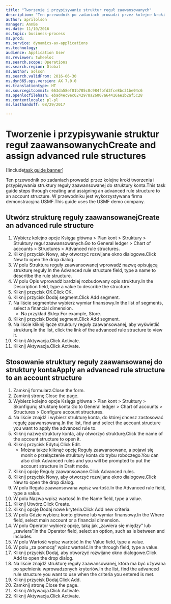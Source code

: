 ```yaml
--- 
title: "Tworzenie i przypisywanie struktur reguł zaawansowanych"
description: "Ten przewodnik po zadaniach prowadzi przez kolejne kroki tworzenia i przypisywania struktury reguły zaawansowanej do struktury konta."
author: aprilolson
manager: AnnBe
ms.date: 11/10/2016
ms.topic: business-process
ms.prod: 
ms.service: dynamics-ax-applications
ms.technology: 
audience: Application User
ms.reviewer: twheeloc
ms.search.scope: Operations
ms.search.region: Global
ms.author: aolson
ms.search.validFrom: 2016-06-30
ms.dyn365.ops.version: AX 7.0.0
ms.translationtype: HT
ms.sourcegitcommit: 663da58ef01b705c0c984fbfd3fce8bc31be04c6
ms.openlocfilehash: ebad4ec9ec6242978a26007a64416ae1b2af5c28
ms.contentlocale: pl-pl
ms.lasthandoff: 08/29/2017

---
```

# <a name="create-and-assign-advanced-rule-structures"></a><span data-ttu-id="82665-103">Tworzenie i przypisywanie struktur reguł zaawansowanych</span><span class="sxs-lookup"><span data-stu-id="82665-103">Create and assign advanced rule structures</span></span>

[!include[task guide banner](../../includes/task-guide-banner.md)]

<span data-ttu-id="82665-104">Ten przewodnik po zadaniach prowadzi przez kolejne kroki tworzenia i przypisywania struktury reguły zaawansowanej do struktury konta.</span><span class="sxs-lookup"><span data-stu-id="82665-104">This task guide steps through creating and assigning an advanced rule structure to an account structure.</span></span> <span data-ttu-id="82665-105">W przewodniku jest wykorzystywana firma demonstracyjna USMF.</span><span class="sxs-lookup"><span data-stu-id="82665-105">This guide uses the USMF demo company.</span></span>


## <a name="create-an-advanced-rule-structure"></a><span data-ttu-id="82665-106">Utwórz strukturę reguły zaawansowanej</span><span class="sxs-lookup"><span data-stu-id="82665-106">Create an advanced rule structure</span></span>
1. <span data-ttu-id="82665-107">Wybierz kolejno opcje Księga główna > Plan kont > Struktury > Struktury reguł zaawansowanych.</span><span class="sxs-lookup"><span data-stu-id="82665-107">Go to General ledger > Chart of accounts > Structures > Advanced rule structures.</span></span>
2. <span data-ttu-id="82665-108">Kliknij przycisk Nowy, aby otworzyć rozwijane okno dialogowe.</span><span class="sxs-lookup"><span data-stu-id="82665-108">Click New to open the drop dialog.</span></span>
3. <span data-ttu-id="82665-109">W polu Struktura reguły zaawansowanej wprowadź nazwę opisującą strukturę reguły.</span><span class="sxs-lookup"><span data-stu-id="82665-109">In the Advanced rule structure field, type a name to descritbe the rule structure.</span></span>
4. <span data-ttu-id="82665-110">W polu Opis wprowadź bardziej rozbudowany opis struktury.</span><span class="sxs-lookup"><span data-stu-id="82665-110">In the Description field, type a value to describe the structure.</span></span>
5. <span data-ttu-id="82665-111">Kliknij przycisk OK.</span><span class="sxs-lookup"><span data-stu-id="82665-111">Click OK.</span></span>
6. <span data-ttu-id="82665-112">Kliknij przycisk Dodaj segment.</span><span class="sxs-lookup"><span data-stu-id="82665-112">Click Add segment.</span></span>
7. <span data-ttu-id="82665-113">Na liście segmentów wybierz wymiar finansowy.</span><span class="sxs-lookup"><span data-stu-id="82665-113">In the list of segments, select a financial dimension.</span></span>
    * <span data-ttu-id="82665-114">Na przykład Sklep.</span><span class="sxs-lookup"><span data-stu-id="82665-114">For example, Store.</span></span>  
8. <span data-ttu-id="82665-115">Kliknij przycisk Dodaj segment.</span><span class="sxs-lookup"><span data-stu-id="82665-115">Click Add segment.</span></span>
9. <span data-ttu-id="82665-116">Na liście kliknij łącze struktury reguły zaawansowanej, aby wyświetlić strukturę.</span><span class="sxs-lookup"><span data-stu-id="82665-116">In the list, click the link of the advanced rule structure to view it.</span></span>
10. <span data-ttu-id="82665-117">Kliknij Aktywacja.</span><span class="sxs-lookup"><span data-stu-id="82665-117">Click Activate.</span></span>
11. <span data-ttu-id="82665-118">Kliknij Aktywacja.</span><span class="sxs-lookup"><span data-stu-id="82665-118">Click Activate.</span></span>

## <a name="apply-an-advanced-rule-structure-to-an-account-structure"></a><span data-ttu-id="82665-119">Stosowanie struktury reguły zaawansowanej do struktury konta</span><span class="sxs-lookup"><span data-stu-id="82665-119">Apply an advanced rule structure to an account structure</span></span>
1. <span data-ttu-id="82665-120">Zamknij formularz.</span><span class="sxs-lookup"><span data-stu-id="82665-120">Close the form.</span></span>
2. <span data-ttu-id="82665-121">Zamknij stronę.</span><span class="sxs-lookup"><span data-stu-id="82665-121">Close the page.</span></span>
3. <span data-ttu-id="82665-122">Wybierz kolejno opcje Księga główna > Plan kont > Struktury > Skonfiguruj strukturę konta.</span><span class="sxs-lookup"><span data-stu-id="82665-122">Go to General ledger > Chart of accounts > Structures > Configure account structures.</span></span>
4. <span data-ttu-id="82665-123">Na liście znajdź i wybierz strukturę konta, do której chcesz zastosować regułę zaawansowaną.</span><span class="sxs-lookup"><span data-stu-id="82665-123">In the list, find and select the account structure you want to apply the advanced rule to.</span></span>
5. <span data-ttu-id="82665-124">Kliknij nazwę struktury konta, aby otworzyć strukturę.</span><span class="sxs-lookup"><span data-stu-id="82665-124">Click the name of the account structure to open it.</span></span>
6. <span data-ttu-id="82665-125">Kliknij przycisk Edytuj.</span><span class="sxs-lookup"><span data-stu-id="82665-125">Click Edit.</span></span>
    * <span data-ttu-id="82665-126">Można także kliknąć opcję Reguły zaawansowane, a pojawi się monit o przełączenie struktury konta do trybu roboczego.</span><span class="sxs-lookup"><span data-stu-id="82665-126">You can also click Advanced rules and you will be prompted to put the account structure in Draft mode.</span></span>  
7. <span data-ttu-id="82665-127">Kliknij opcję Reguły zaawansowane.</span><span class="sxs-lookup"><span data-stu-id="82665-127">Click Advanced rules.</span></span>
8. <span data-ttu-id="82665-128">Kliknij przycisk Nowy, aby otworzyć rozwijane okno dialogowe.</span><span class="sxs-lookup"><span data-stu-id="82665-128">Click New to open the drop dialog.</span></span>
9. <span data-ttu-id="82665-129">W polu Reguła zaawansowana wpisz wartość.</span><span class="sxs-lookup"><span data-stu-id="82665-129">In the Advanced rule field, type a value.</span></span>
10. <span data-ttu-id="82665-130">W polu Nazwa wpisz wartość.</span><span class="sxs-lookup"><span data-stu-id="82665-130">In the Name field, type a value.</span></span>
11. <span data-ttu-id="82665-131">Kliknij Utwórz.</span><span class="sxs-lookup"><span data-stu-id="82665-131">Click Create.</span></span>
12. <span data-ttu-id="82665-132">Kliknij opcję Dodaj nowe kryteria.</span><span class="sxs-lookup"><span data-stu-id="82665-132">Click Add new criteria.</span></span>
13. <span data-ttu-id="82665-133">W polu Gdzie wybierz konto główne lub wymiar finansowy.</span><span class="sxs-lookup"><span data-stu-id="82665-133">In the Where field, select main account or a financial dimension.</span></span>
14. <span data-ttu-id="82665-134">W polu Operator wybierz opcję, taką jak „zawiera się między” lub „zawiera”.</span><span class="sxs-lookup"><span data-stu-id="82665-134">In the Operator field, select an option, such as is between and includes.</span></span>
15. <span data-ttu-id="82665-135">W polu Wartość wpisz wartość.</span><span class="sxs-lookup"><span data-stu-id="82665-135">In the Value field, type a value.</span></span>
16. <span data-ttu-id="82665-136">W polu „za pomocą” wpisz wartość.</span><span class="sxs-lookup"><span data-stu-id="82665-136">In the through field, type a value.</span></span>
17. <span data-ttu-id="82665-137">Kliknij przycisk Dodaj, aby otworzyć rozwijane okno dialogowe.</span><span class="sxs-lookup"><span data-stu-id="82665-137">Click Add to open the drop dialog.</span></span>
18. <span data-ttu-id="82665-138">Na liście znajdź strukturę reguły zaawansowanej, która ma być używana po spełnieniu wprowadzonych kryteriów.</span><span class="sxs-lookup"><span data-stu-id="82665-138">In the list, find the advanced rule structure you want to use when the criteria you entered is met.</span></span>
19. <span data-ttu-id="82665-139">Kliknij przycisk Dodaj.</span><span class="sxs-lookup"><span data-stu-id="82665-139">Click Add.</span></span>
20. <span data-ttu-id="82665-140">Zamknij stronę.</span><span class="sxs-lookup"><span data-stu-id="82665-140">Close the page.</span></span>
21. <span data-ttu-id="82665-141">Kliknij Aktywacja.</span><span class="sxs-lookup"><span data-stu-id="82665-141">Click Activate.</span></span>
22. <span data-ttu-id="82665-142">Kliknij Aktywacja.</span><span class="sxs-lookup"><span data-stu-id="82665-142">Click Activate.</span></span>


